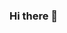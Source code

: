 ### Hi there 👋

<!--
**kennydus/kennydus** is a ✨ _special_ ✨ repository because its `README.md` (this file) appears on your GitHub profile.

Here are some ideas to get you started:

- I’m currently studying Computer Science at CSULB!
- My hobbies include playing video games and learning about cars.
- I enjoy spending time with friends and family.
- Python is one of my favorite languages.

-->
